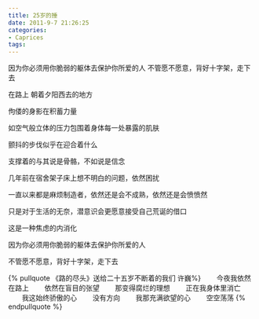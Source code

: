 ```yaml
---
title: 25岁的捶
date: 2011-9-7 21:26:25
categories:
- Caprices
tags:
---
```

因为你必须用你脆弱的躯体去保护你所爱的人
不管愿不愿意，背好十字架，走下去
<!-- excerpt -->

在路上 朝着夕阳西去的地方

佝偻的身影在积蓄力量

如空气般立体的压力包围着身体每一处暴露的肌肤

颤抖的步伐似乎在迎合着什么

支撑着的与其说是骨骼，不如说是信念



几年前在宿舍架子床上想不明白的问题，依然困扰

一直以来都是麻烦制造者，依然还是会不成熟，依然还是会愤愤然

只是对于生活的无奈，潜意识会更愿意接受自己荒诞的借口

这是一种焦虑的内消化

因为你必须用你脆弱的躯体去保护你所爱的人

不管愿不愿意，背好十字架，走下去

 


{% pullquote  《路的尽头》送给二十五岁不断着的我们 许巍%}
　　今夜我依然在路上
　　依然在盲目的张望
　　那变得腐烂的理想
　　正在我身体里消亡
　　我这始终骄傲的心
　　没有方向
　　我那充满欲望的心
　　空空荡荡
{% endpullquote %}
